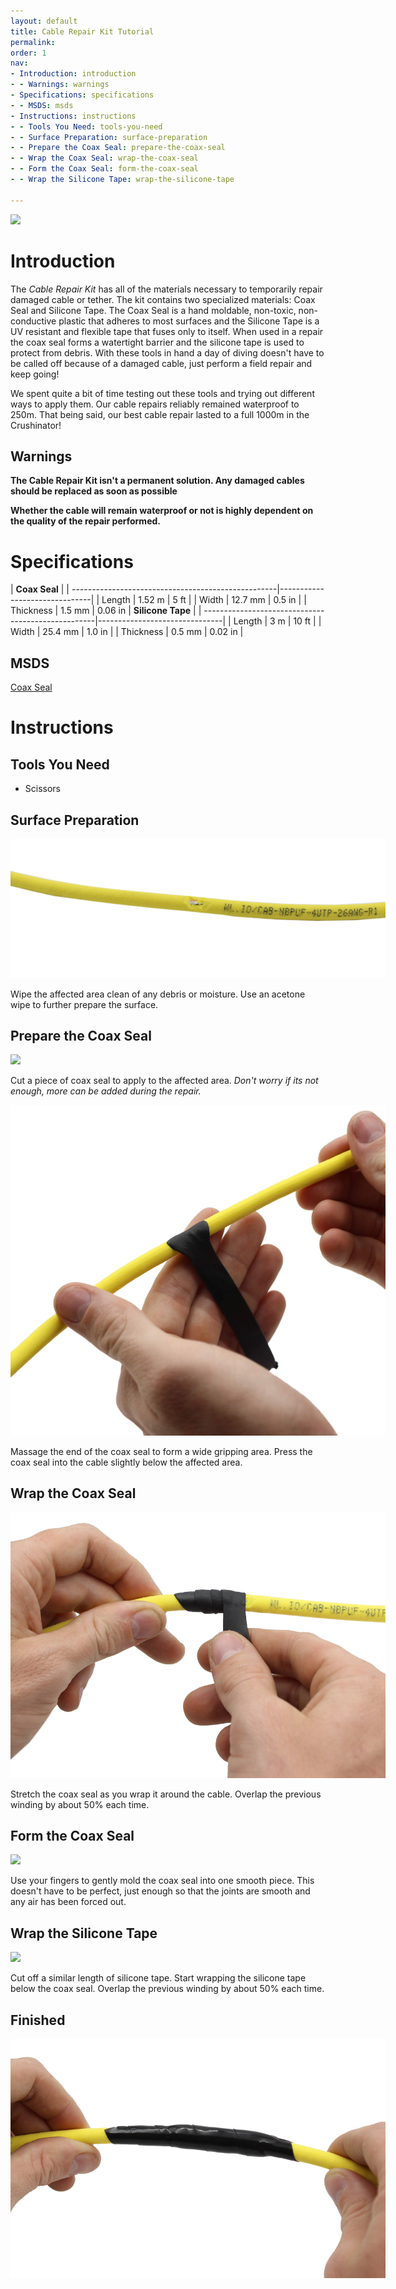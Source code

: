 ```yaml
---
layout: default
title: Cable Repair Kit Tutorial
permalink: 
order: 1
nav:
- Introduction: introduction
- - Warnings: warnings
- Specifications: specifications
- - MSDS: msds
- Instructions: instructions
- - Tools You Need: tools-you-need
- - Surface Preparation: surface-preparation
- - Prepare the Coax Seal: prepare-the-coax-seal
- - Wrap the Coax Seal: wrap-the-coax-seal
- - Form the Coax Seal: form-the-coax-seal
- - Wrap the Silicone Tape: wrap-the-silicone-tape

---
```


<img src="/cable-repair-kit/cad/Banner.png" class="img-responsive img-center" style="max-width:600px"  />

# Introduction

The *Cable Repair Kit* has all of the materials necessary to temporarily repair damaged cable or tether. The kit contains two specialized materials: Coax Seal and Silicone Tape. The Coax Seal is a hand moldable, non-toxic, non-conductive plastic that adheres to most surfaces and the Silicone Tape is a UV resistant and flexible tape that fuses only to itself. When used in a repair the coax seal forms a watertight barrier and the silicone tape is used to protect from debris. With these tools in hand a day of diving doesn't have to be called off because of a damaged cable, just perform a field repair and keep going!

We spent quite a bit of time testing out these tools and trying out different ways to apply them. Our cable repairs reliably remained waterproof to 250m. That being said, our best cable repair lasted to a full 1000m in the Crushinator! 

## Warnings

<i class="fa fa-exclamation-triangle fa-fw fa-2x text-warning"></i>  **The Cable Repair Kit isn't a permanent solution. Any damaged cables should be replaced as soon as possible**

<i class="fa fa-exclamation-triangle fa-fw fa-2x text-warning"></i> **Whether the cable will remain waterproof or not is highly dependent on the quality of the repair performed.**


# Specifications

|                                    **Coax Seal**                                   |
| ---------------------------------------------------|-------------------------------|
| Length                                             | 1.52 m         | 5 ft         |
| Width                                              | 12.7 mm        | 0.5 in       |
| Thickness											 | 1.5 mm         | 0.06 in
|                                    **Silicone Tape**                               |
| ---------------------------------------------------|-------------------------------|
| Length                                             | 3 m           | 10 ft         |
| Width                                              | 25.4 mm       | 1.0 in        |
| Thickness                                          | 0.5 mm        | 0.02 in       |

## MSDS

[Coax Seal](./cad/coax-seal-msds.pdf)

# Instructions

## Tools You Need

* Scissors
 

## Surface Preparation 

<img src="/cable-repair-kit/cad/Damaged-Cable.png" class="img-responsive img-center" style="max-width:600px"  />

Wipe the affected area clean of any debris or moisture. Use an acetone wipe to further prepare the surface.

## Prepare the Coax Seal


<img src="/cable-repair-kit/cad/Coax-Cut.png" class="img-responsive img-center" style="max-width:600px"  />

Cut a piece of coax seal to apply to the affected area. *Don't worry if its not enough, more can be added during the repair.*

<img src="/cable-repair-kit/cad/Coax-Fan.png" class="img-responsive img-center" style="max-width:600px"  />

Massage the end of the coax seal to form a wide gripping area. Press the coax seal into the cable slightly below the affected area. 

## Wrap the Coax Seal


<img src="/cable-repair-kit/cad/Coax-Wrap-2.png" class="img-responsive img-center" style="max-width:600px"  />

Stretch the coax seal as you wrap it around the cable. Overlap the previous winding by about 50% each time.

## Form the Coax Seal

<img src="/cable-repair-kit/cad/Coax-Smooth.png" class="img-responsive img-center" style="max-width:600px"  />

Use your fingers to gently mold the coax seal into one smooth piece. This doesn't have to be perfect, just enough so that the joints are smooth and any air has been forced out.

## Wrap the Silicone Tape


<img src="/cable-repair-kit/cad/Silicone-Wrap.png" class="img-responsive img-center" style="max-width:600px"  />


Cut off a similar length of silicone tape. Start wrapping the silicone tape below the coax seal. Overlap the previous winding by about 50% each time.


## Finished

<img src="/cable-repair-kit/cad/Complete.png" class="img-responsive img-center" style="max-width:600px"  />

